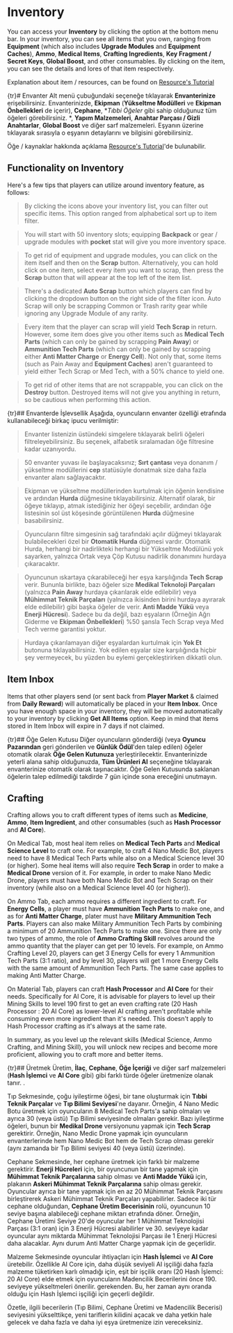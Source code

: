 # Inventory
You can access your **Inventory** by clicking the option at the bottom menu bar. In your inventory, you can see all items that you own, ranging from **Equipment** (which also includes **Upgrade Modules** and **Equipment Caches**), **Ammo**, **Medical Items**, **Crafting Ingredients**, **Key Fragment / Secret Keys**, **Global Boost**, and other consumables. By clicking on the item, you can see the details and lores of that item respectively.

Explanation about item / resources, can be found on [Resource's Tutorial](https://cybercodeonline.com/markdown?path=tutorial%2Fresources.md) 

{tr}# Envanter
Alt menü çubuğundaki seçeneğe tıklayarak **Envanterinize** erişebilirsiniz. Envanterinizde, **Ekipman** (**Yükseltme Modülleri** ve **Ekipman Önbellekleri** de içerir), **Cephane**, **Tıbbi Öğeler* gibi sahip olduğunuz tüm öğeleri görebilirsiniz. *, **Yapım Malzemeleri**, **Anahtar Parçası / Gizli Anahtarlar**, **Global Boost** ve diğer sarf malzemeleri. Eşyanın üzerine tıklayarak sırasıyla o eşyanın detaylarını ve bilgisini görebilirsiniz.

Öğe / kaynaklar hakkında açıklama [Resource's Tutorial](https://cybercodeonline.com/markdown?path=tutorial%2Fresources.md)'de bulunabilir.


## Functionality on Inventory
Here's a few tips that players can utilize around inventory feature, as follows:

> By clicking the icons above your inventory list, you can filter out specific items. This option ranged from alphabetical sort up to item filter.

> You will start with 50 inventory slots; equipping **Backpack** or gear / upgrade modules with **pocket** stat will give you more inventory space. 

> To get rid of equipment and upgrade modules, you can click on the item itself and then on the **Scrap** button. Alternatively, you can hold click on one item, select every item you want to scrap, then press the **Scrap** button that will appear at the top left of the item list. 

> There's a dedicated **Auto Scrap** button which players can find by clicking the dropdown button on the right side of the filter icon. Auto Scrap will only be scrapping Common or Trash rarity gear while ignoring any Upgrade Module of any rarity.

> Every item that the player can scrap will yield **Tech Scrap** in return. However, some item does give you other items such as **Medical Tech Parts** (which can only be gained by scrapping **Pain Away**) or **Ammunition Tech Parts** (which can only be gained by scrapping either **Anti Matter Charge** or **Energy Cell**). Not only that, some items (such as Pain Away and **Equipment Caches**) aren't guaranteed to yield either Tech Scrap or Med Tech, with a 50% chance to yield one.

> To get rid of other items that are not scrappable, you can click on the **Destroy** button. Destroyed items will not give you anything in return, so be cautious when performing this action. 

{tr}## Envanterde İşlevsellik
Aşağıda, oyuncuların envanter özelliği etrafında kullanabileceği birkaç ipucu verilmiştir:

> Envanter listenizin üstündeki simgelere tıklayarak belirli öğeleri filtreleyebilirsiniz. Bu seçenek, alfabetik sıralamadan öğe filtresine kadar uzanıyordu.

> 50 envanter yuvası ile başlayacaksınız; **Sırt çantası** veya donanım / yükseltme modüllerini **cep** statüsüyle donatmak size daha fazla envanter alanı sağlayacaktır.

> Ekipman ve yükseltme modüllerinden kurtulmak için öğenin kendisine ve ardından **Hurda** düğmesine tıklayabilirsiniz. Alternatif olarak, bir öğeye tıklayıp, atmak istediğiniz her öğeyi seçebilir, ardından öğe listesinin sol üst köşesinde görüntülenen **Hurda** düğmesine basabilirsiniz.

> Oyuncuların filtre simgesinin sağ tarafındaki açılır düğmeyi tıklayarak bulabilecekleri özel bir **Otomatik Hurda** düğmesi vardır. Otomatik Hurda, herhangi bir nadirlikteki herhangi bir Yükseltme Modülünü yok sayarken, yalnızca Ortak veya Çöp Kutusu nadirlik donanımını hurdaya çıkaracaktır.

> Oyuncunun ıskartaya çıkarabileceği her eşya karşılığında **Tech Scrap** verir. Bununla birlikte, bazı öğeler size **Medikal Teknoloji Parçaları** (yalnızca **Pain Away** hurdaya çıkarılarak elde edilebilir) veya **Mühimmat Teknik Parçaları** (yalnızca ikisinden birini hurdaya ayırarak elde edilebilir) gibi başka öğeler de verir. **Anti Madde Yükü** veya **Enerji Hücresi**). Sadece bu da değil, bazı eşyaların (Örneğin Ağrı Giderme ve **Ekipman Önbellekleri**) %50 şansla Tech Scrap veya Med Tech verme garantisi yoktur.

> Hurdaya çıkarılamayan diğer eşyalardan kurtulmak için **Yok Et** butonuna tıklayabilirsiniz. Yok edilen eşyalar size karşılığında hiçbir şey vermeyecek, bu yüzden bu eylemi gerçekleştirirken dikkatli olun.

## Item Inbox
Items that other players send (or sent back from **Player Market** & claimed from **Daily Reward**) will automatically be placed in your **Item Inbox**. Once you have enough space in your inventory, they will be moved automatically to your inventory by clicking **Get All Items** option. Keep in mind that items stored in Item Inbox will expire in 7 days if not claimed. 

{tr}## Öğe Gelen Kutusu
Diğer oyuncuların gönderdiği (veya **Oyuncu Pazarından** geri gönderilen ve **Günlük Ödül**'den talep edilen) öğeler otomatik olarak **Öğe Gelen Kutunuza** yerleştirilecektir. Envanterinizde yeterli alana sahip olduğunuzda, **Tüm Ürünleri Al** seçeneğine tıklayarak envanterinize otomatik olarak taşınacaktır. Öğe Gelen Kutusunda saklanan öğelerin talep edilmediği takdirde 7 gün içinde sona ereceğini unutmayın.

## Crafting
Crafting allows you to craft different types of items such as **Medicine**, **Ammo**, **Item Ingredient**, and other consumables (such as **Hash Processor** and **AI Core**).  

On Medical Tab, most heal item relies on **Medical Tech Parts** and **Medical Science Level** to craft one. For example, to craft 4 Nano Medic Bot, players need to have 8 Medical Tech Parts while also on a Medical Science level 30 (or higher). Some heal items will also require **Tech Scrap** in order to make a **Medical Drone** version of it. For example, in order to make Nano Medic Drone, players must have both Nano Medic Bot and Tech Scrap on their inventory (while also on a Medical Science level 40 (or higher)). 

On Ammo Tab, each ammo requires a different ingredient to craft. For **Energy Cells**, a player must have **Ammunition Tech Parts** to make one, and as for **Anti Matter Charge**, plater must have **Military Ammunition Tech Parts**. Players can also make Military Ammunition Tech Parts by combining a minimum of 20 Ammunition Tech Parts to make one. Since there are only two types of ammo, the role of **Ammo Crafting Skill** revolves around the ammo quantity that the player can get per 10 levels. For example, on Ammo Crafting Level 20, players can get 3 Energy Cells for every 1 Ammunition Tech Parts (3:1 ratio), and by level 30, players will get 1 more Energy Cells with the same amount of Ammunition Tech Parts. The same case applies to making Anti Matter Charge.   

On Material Tab, players can craft **Hash Processor** and **AI Core** for their needs. Specifically for AI Core, it is advisable for players to level up their Mining Skills to level 190 first to get an even crafting rate (20 Hash Processor : 20 AI Core) as lower-level AI crafting aren't profitable while consuming even more ingredient than it's needed. This doesn't apply to Hash Processor crafting as it's always at the same rate.  

In summary, as you level up the relevant skills (Medical Science, Ammo Crafting, and Mining Skill), you will unlock new recipes and become more proficient, allowing you to craft more and better items.

{tr}## Üretmek
Üretim, **İlaç**, **Cephane**, **Öğe İçeriği** ve diğer sarf malzemeleri (**Hash İşlemci** ve **AI Core** gibi) gibi farklı türde öğeler üretmenize olanak tanır. .

Tıp Sekmesinde, çoğu iyileştirme öğesi, bir tane oluşturmak için **Tıbbi Teknik Parçalar** ve **Tıp Bilimi Seviyesi**'ne dayanır. Örneğin, 4 Nano Medic Botu üretmek için oyuncuların 8 Medical Tech Parts'a sahip olmaları ve ayrıca 30 (veya üstü) Tıp Bilimi seviyesinde olmaları gerekir. Bazı iyileştirme öğeleri, bunun bir **Medikal Drone** versiyonunu yapmak için **Tech Scrap** gerektirir. Örneğin, Nano Medic Drone yapmak için oyuncuların envanterlerinde hem Nano Medic Bot hem de Tech Scrap olması gerekir (aynı zamanda bir Tıp Bilimi seviyesi 40 (veya üstü) üzerinde).

Cephane Sekmesinde, her cephane üretmek için farklı bir malzeme gerektirir. **Enerji Hücreleri** için, bir oyuncunun bir tane yapmak için **Mühimmat Teknik Parçalarına** sahip olması ve **Anti Madde Yükü** için, plakanın **Askeri Mühimmat Teknik Parçalarına** sahip olması gerekir. Oyuncular ayrıca bir tane yapmak için en az 20 Mühimmat Teknik Parçasını birleştirerek Askeri Mühimmat Teknik Parçaları yapabilirler. Sadece iki tür cephane olduğundan, **Cephane Üretim Becerisinin** rolü, oyuncunun 10 seviye başına alabileceği cephane miktarı etrafında döner. Örneğin, Cephane Üretimi Seviye 20'de oyuncular her 1 Mühimmat Teknolojisi Parçası (3:1 oran) için 3 Enerji Hücresi alabilirler ve 30. seviyeye kadar oyuncular aynı miktarda Mühimmat Teknolojisi Parçası ile 1 Enerji Hücresi daha alacaklar. Aynı durum Anti Matter Charge yapmak için de geçerlidir.

Malzeme Sekmesinde oyuncular ihtiyaçları için **Hash İşlemci** ve **AI Core** üretebilir. Özellikle AI Core için, daha düşük seviyeli AI işçiliği daha fazla malzeme tüketirken karlı olmadığı için, eşit bir işçilik oranı (20 Hash İşlemci: 20 AI Core) elde etmek için oyuncuların Madencilik Becerilerini önce 190. seviyeye yükseltmeleri önerilir. gerekenden. Bu, her zaman aynı oranda olduğu için Hash İşlemci işçiliği için geçerli değildir.

Özetle, ilgili becerilerin (Tıp Bilimi, Cephane Üretimi ve Madencilik Becerisi) seviyesini yükselttikçe, yeni tariflerin kilidini açacak ve daha yetkin hale gelecek ve daha fazla ve daha iyi eşya üretmenize izin vereceksiniz.